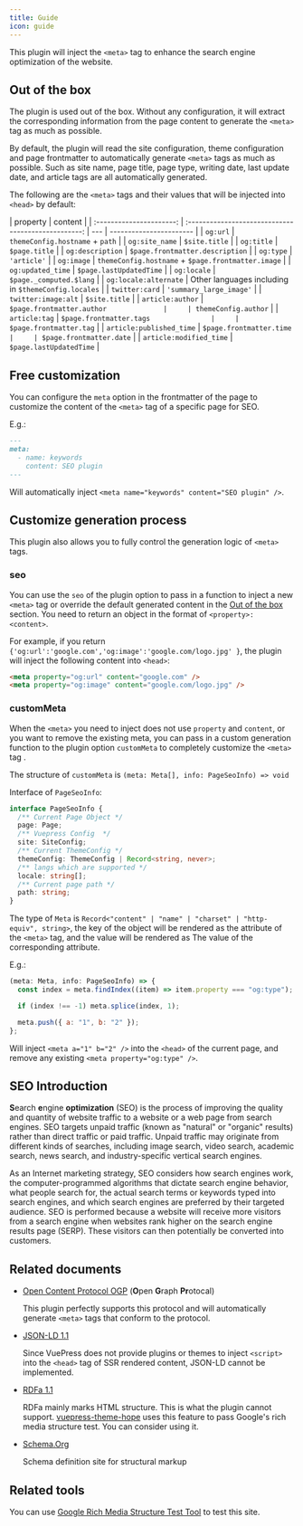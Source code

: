 ```yaml
---
title: Guide
icon: guide
---
```


This plugin will inject the `<meta>` tag to enhance the search engine optimization of the website.

## Out of the box

The plugin is used out of the box. Without any configuration, it will extract the corresponding information from the page content to generate the `<meta>` tag as much as possible.

By default, the plugin will read the site configuration, theme configuration and page frontmatter to automatically generate `<meta>` tags as much as possible. Such as site name, page title, page type, writing date, last update date, and article tags are all automatically generated.

The following are the `<meta>` tags and their values that will be injected into `<head>` by default:

|         property         |                       content                       |
| :----------------------: | :-------------------------------------------------: | --- | ----------------------- |
|         `og:url`         |           `themeConfig.hostname` + `path`           |
|      `og:site_name`      |                    `$site.title`                    |
|        `og:title`        |                    `$page.title`                    |
|     `og:description`     |           `$page.frontmatter.description`           |
|        `og:type`         |                     `'article'`                     |
|        `og:image`        | `themeConfig.hostname` + `$page.frontmatter.image`  |
|    `og:updated_time`     |               `$page.lastUpdatedTime`               |
|       `og:locale`        |               `$page._computed.$lang`               |
|  `og:locale:alternate`   | Other languages including in `$themeConfig.locales` |
|      `twitter:card`      |               `'summary_large_image'`               |
|   `twitter:image:alt`    |                    `$site.title`                    |
|     `article:author`     |              `$page.frontmatter.author              |     | themeConfig.author`     |
|      `article:tag`       |               `$page.frontmatter.tags               |     | $page.frontmatter.tag`  |
| `article:published_time` |               `$page.frontmatter.time               |     | $page.frontmatter.date` |
| `article:modified_time`  |               `$page.lastUpdatedTime`               |

## Free customization

You can configure the `meta` option in the frontmatter of the page to customize the content of the `<meta>` tag of a specific page for SEO.

E.g.:

```md
---
meta:
  - name: keywords
    content: SEO plugin
---
```

Will automatically inject `<meta name="keywords" content="SEO plugin" />`.

## Customize generation process

This plugin also allows you to fully control the generation logic of `<meta>` tags.

### seo

You can use the `seo` of the plugin option to pass in a function to inject a new `<meta>` tag or override the default generated content in the [Out of the box](#out-of-the-box) section. You need to return an object in the format of `<property>: <content>`.

For example, if you return `{'og:url':'google.com','og:image':'google.com/logo.jpg' }`, the plugin will inject the following content into `<head>`:

```html
<meta property="og:url" content="google.com" />
<meta property="og:image" content="google.com/logo.jpg" />
```

### customMeta

When the `<meta>` you need to inject does not use `property` and `content`, or you want to remove the existing meta, you can pass in a custom generation function to the plugin option `customMeta` to completely customize the `<meta>` tag .

The structure of `customMeta` is `(meta: Meta[], info: PageSeoInfo) => void`

Interface of `PageSeoInfo`:

```ts
interface PageSeoInfo {
  /** Current Page Object */
  page: Page;
  /** Vuepress Config  */
  site: SiteConfig;
  /** Current ThemeConfig */
  themeConfig: ThemeConfig | Record<string, never>;
  /** langs which are supported */
  locale: string[];
  /** Current page path */
  path: string;
}
```

The type of `Meta` is `Record<"content" | "name" | "charset" | "http-equiv", string>`, the key of the object will be rendered as the attribute of the `<meta>` tag, and the value will be rendered as The value of the corresponding attribute.

E.g.:

```js
(meta: Meta, info: PageSeoInfo) => {
  const index = meta.findIndex((item) => item.property === "og:type");

  if (index !== -1) meta.splice(index, 1);

  meta.push({ a: "1", b: "2" });
};
```

Will inject `<meta a="1" b="2" />` into the `<head>` of the current page, and remove any existing `<meta property="og:type" />`.

## SEO Introduction

**S**earch **e**ngine **optimization** (SEO) is the process of improving the quality and quantity of website traffic to a website or a web page from search engines. SEO targets unpaid traffic (known as "natural" or "organic" results) rather than direct traffic or paid traffic. Unpaid traffic may originate from different kinds of searches, including image search, video search, academic search, news search, and industry-specific vertical search engines.

As an Internet marketing strategy, SEO considers how search engines work, the computer-programmed algorithms that dictate search engine behavior, what people search for, the actual search terms or keywords typed into search engines, and which search engines are preferred by their targeted audience. SEO is performed because a website will receive more visitors from a search engine when websites rank higher on the search engine results page (SERP). These visitors can then potentially be converted into customers.

## Related documents

- [Open Content Protocol OGP](https://ogp.me/) (**O**pen **G**raph **Pr**otocal)

  This plugin perfectly supports this protocol and will automatically generate `<meta>` tags that conform to the protocol.

- [JSON-LD 1.1](https://www.w3.org/TR/json-ld-api/)

  Since VuePress does not provide plugins or themes to inject `<script>` into the `<head>` tag of SSR rendered content, JSON-LD cannot be implemented.

- [RDFa 1.1](https://www.w3.org/TR/rdfa-primer/)

  RDFa mainly marks HTML structure. This is what the plugin cannot support. [vuepress-theme-hope](https://vuepress-theme-hope.github.io/zh/) uses this feature to pass Google's rich media structure test. You can consider using it.

- [Schema.Org](https://schema.org/)

  Schema definition site for structural markup

## Related tools

You can use [Google Rich Media Structure Test Tool](https://search.google.com/test/rich-results) to test this site.
